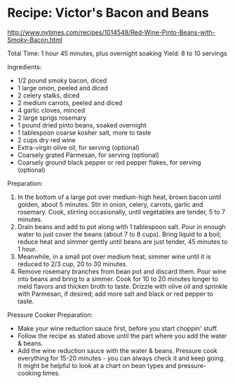 
# Recipe: Victor's Bacon and Beans 

http://www.nytimes.com/recipes/1014548/Red-Wine-Pinto-Beans-with-Smoky-Bacon.html

Total Time: 1 hour 45 minutes, plus overnight soaking
Yield: 8 to 10 servings

Ingredients:

- 1/2 pound smoky bacon, diced
- 1 large onion, peeled and diced
- 2 celery stalks, diced
- 2 medium carrots, peeled and diced
- 4 garlic cloves, minced
- 2 large sprigs rosemary
- 1 pound dried pinto beans, soaked overnight
- 1 tablespoon coarse kosher salt, more to taste
- 2 cups dry red wine
- Extra-virgin olive oil, for serving (optional)
- Coarsely grated Parmesan, for serving (optional)
- Coarsely ground black pepper or red pepper flakes, for serving (optional)

Preparation:

1.  In the bottom of a large pot over medium-high heat, brown bacon until
    golden, about 5 minutes. Stir in onion, celery, carrots, garlic and
    rosemary. Cook, stirring occasionally, until vegetables are tender, 5 to 7
    minutes.
2.  Drain beans and add to pot along with 1 tablespoon salt. Pour in enough
    water to just cover the beans (about 7 to 8 cups). Bring liquid to a boil;
    reduce heat and simmer gently until beans are just tender, 45 minutes to 1
    hour.
3.  Meanwhile, in a small pot over medium heat, simmer wine until it is reduced
    to 2/3 cup, 20 to 30 minutes.
4.  Remove rosemary branches from bean pot and discard them. Pour wine into
    beans and bring to a simmer. Cook for 10 to 20 minutes longer to meld
    flavors and thicken broth to taste. Drizzle with olive oil and sprinkle
    with Parmesan, if desired; add more salt and black or red pepper to taste.

Pressure Cooker Preparation:

- Make your wine reduction sauce first, before you start choppin' stuff.
- Follow the recipe as stated above until the part where you add the water &
  beans.
- Add the wine reduction sauce with the water & beans.  Pressure cook
  everything for 15-20 minutes - you can always check it and keep going.  It
  might be helpful to look at a chart on bean types and pressure-cooking times.


